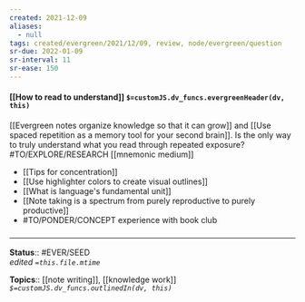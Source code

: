 ```yaml
---
created: 2021-12-09 
aliases:
  - null
tags: created/evergreen/2021/12/09, review, node/evergreen/question 
sr-due: 2022-01-09
sr-interval: 11
sr-ease: 150
---
```


#### [[How to read to understand]] `$=customJS.dv_funcs.evergreenHeader(dv, this)`

[[Evergreen notes organize knowledge so that it can grow]] and [[Use spaced repetition as a memory tool for your second brain]]. Is the only way to truly understand what you read through repeated exposure? #TO/EXPLORE/RESEARCH  [[mnemonic medium]]

- [[Tips for concentration]]
- [[Use highlighter colors to create visual outlines]] 
- [[What is language's fundamental unit]]
- [[Note taking is a spectrum from purely reproductive to purely productive]]
- #TO/PONDER/CONCEPT experience with book club

### <hr class="footnote"/>

**Status**:: #EVER/SEED  
*edited `=this.file.mtime`*

**Topics**::  [[note writing]], [[knowledge work]]
*`$=customJS.dv_funcs.outlinedIn(dv, this)`*
